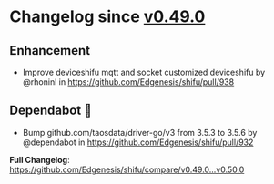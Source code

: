 

# Changelog since [v0.49.0](https://github.com/Edgenesis/shifu/releases/tag/v0.49.0)

## Enhancement

* Improve deviceshifu mqtt and socket customized deviceshifu by @rhoninl in https://github.com/Edgenesis/shifu/pull/938

## Dependabot 🤖

* Bump github.com/taosdata/driver-go/v3 from 3.5.3 to 3.5.6 by @dependabot in https://github.com/Edgenesis/shifu/pull/932

**Full Changelog**: https://github.com/Edgenesis/shifu/compare/v0.49.0...v0.50.0

